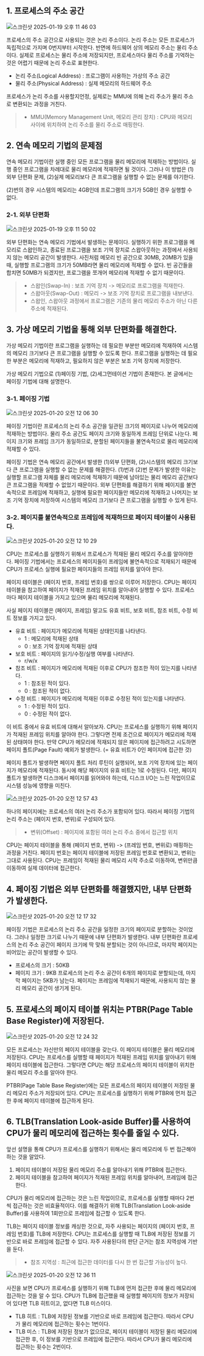 ## 1. 프로세스의 주소 공간
![스크린샷 2025-01-19 오후 11 46 03](https://github.com/user-attachments/assets/4a8202ff-491c-4828-a90b-fe66ff02b23d)

프로세스의 주소 공간으로 사용되는 것은 논리 주소이다. 논리 주소는 모든 프로세스가 독립적으로 가지며 0번지부터 시작한다. 반면에 하드웨어 상의 메모리 주소는 물리 주소이다. 실제로 프로세스는 물리 주소에 저장되지만, 프로세스마다 물리 주소를 기억하는 것은 어렵기 때문에 논리 주소로 표현한다. 
- 논리 주소(Logical Address) : 프로그램이 사용하는 가상의 주소 공간
- 물리 주소(Physical Address) : 실제 메모리의 하드웨어 주소

프로세스가 논리 주소를 사용할지언정, 실제로는 MMU에 의해 논리 주소가 물리 주소로 변환되는 과정을 거친다. 
> - MMU(Memory Management Unit, 메모리 관리 장치) : CPU와 메모리 사이에 위치하여 논리 주소를 물리 주소로 매핑한다.

## 2. 연속 메모리 기법의 문제점
연속 메모리 기법이란 실행 중인 모든 프로그램을 물리 메모리에 적재하는 방법이다. 실행 중인 프로그램을 차례대로 물리 메모리에 적재하면 될 것이다. 그러나 이 방법은 (1)외부 단편화 문제, (2)실제 메모리보다 큰 프로그램을 실행할 수 없는 문제를 야기한다.

(2)번의 경우 시스템의 메모리는 4GB인데 프로그램의 크기가 5GB인 경우 실행할 수 없다.

### 2-1. 외부 단편화
![스크린샷 2025-01-19 오후 11 50 02](https://github.com/user-attachments/assets/856a33c8-808a-4166-a427-7f6f1f9440f6)

외부 단편화는 연속 메모리 기법에서 발생하는 문제이다. 실행하기 위한 프로그램을 메모리로 스왑인하고, 종료된 프로그램을 보조 기억 장치로 스왑아웃하는 과정에서 사용되지 않는 메모리 공간이 발생한다. 
사진처럼 메모리 빈 공간으로 30MB, 20MB가 있을 때, 실행할 프로그램의 크기가 50MB라면 물리 메모리에 적재할 수 없다. 빈 공간들을 합치면 50MB가 되겠지만, 프로그램을 쪼개어 메모리에 적재할 수 없기 때문이다.
> - 스왑인(Swap-In) : 보조 기억 장치 -> 메모리로 프로그램을 적재한다.
> - 스왑아웃(Swap-Out) : 메모리 -> 보조 기억 장치로 프로그램을 내보낸다.
> - 스왑인, 스왑아웃 과정에서 프로그램은 기존의 물리 메모리 주소가 아닌 다른 주소에 적재된다.

## 3. 가상 메모리 기법을 통해 외부 단편화를 해결한다.
가상 메모리 기법이란 프로그램을 실행하는 데 필요한 부분만 메모리에 적재하여 시스템의 메모리 크기보다 큰 프로그램을 실행할 수 있도록 한다. 프로그램을 실행하는 데 필요한 부분은 메모리에 적재하고, 필요하지 않은 부분은 보조 기억 장치에 저장한다.

가상 메모리 기법으로 (1)페이징 기법, (2)세그먼테이션 기법이 존재한다. 본 글에서는 페이징 기법에 대해 설명한다.

### 3-1. 페이징 기법
![스크린샷 2025-01-20 오전 12 06 30](https://github.com/user-attachments/assets/f736fd27-96ad-4400-9dcf-cc6431569c93)

페이징 기법이란 프로세스의 논리 주소 공간을 일관된 크기의 페이지로 나누어 메모리에 적재하는 방법이다. 물리 주소 공간도 페이지 크기와 동일하게 프레임 단위로 나눈다. 페이지 크기와 프레임 크기가 동일하므로, 분할된 페이지들을 불연속적으로 물리 메모리에 적재할 수 있다. 

페이징 기법은 연속 메모리 공간에서 발생한 (1)외부 단편화, (2)시스템의 메모리 크기보다 큰 프로그램을 실행할 수 없는 문제를 해결한다. (1)번과 (2)번 문제가 발생한 이유는 실행할 프로그램 자체를 물리 메모리에 적재하기 때문에 남아있는 물리 메모리 공간보다 큰 프로그램을 적재할 수 없었기 때문이다. 외부 단편화를 해결하기 위해 페이지를 불연속적으로 프레임에 적재하고, 실행에 필요한 페이지들만 메모리에 적재하고 나머지는 보조 기억 장치에 저장하여 시스템의 메모리 크기보다 큰 프로그램을 실행할 수 있게 된다.

### 3-2. 페이지를 불연속적으로 프레임에 적재하므로 페이지 테이블이 사용된다.
![스크린샷 2025-01-20 오전 12 10 29](https://github.com/user-attachments/assets/36b6a05c-47bb-477f-8fda-af8da5ac94de)

CPU는 프로세스를 실행하기 위해서 프로세스가 적재된 물리 메모리 주소를 알아야한다. 페이징 기법에서는 프로세스의 페이지들이 프레임에 불연속적으로 적재되기 때문에 CPU가 프로세스 실행에 필요한 페이지들의 프레임 위치를 알아야 한다.

페이지 테이블은 (페이지 번호, 프레임 번호)를 쌍으로 이루어 저장한다. CPU는 페이지 테이블을 참고하여 페이지가 적재된 프레임 위치를 알아내어 실행할 수 있다. 프로세스마다 페이지 테이블을 가지고 있으며 물리 메모리에 적재된다.

사실 페이지 테이블은 (페이지, 프레임) 말고도 유효 비트, 보호 비트, 참조 비트, 수정 비트 정보를 가지고 있다.
- 유효 비트 : 페이지가 메모리에 적재된 상태인지를 나타낸다.
  - 1 : 메모리에 적재된 상태
  - 0 : 보조 기억 장치에 적재된 상태
- 보호 비트 : 페이지의 읽기/수정/실행 여부를 나타낸다.
  - r/w/x
- 참조 비트 : 페이지가 메모리에 적재된 이후로 CPU가 참조한 적이 있는지를 나타낸다.
  - 1 : 참조된 적이 있다.
  - 0 : 참조된 적이 없다.
- 수정 비트 : 페이지가 메모리에 적재된 이후로 수정된 적이 있는지를 나타낸다.
  - 1 : 수정된 적이 있다.
  - 0 : 수정된 적이 없다.

이 비트 중에서 유효 비트에 대해서 알아보자. CPU는 프로세스를 실행하기 위해 페이지가 적재된 프레임 위치를 알아야 한다. 그렇다면 전제 조건으로 페이지가 메모리에 적재된 상태여야 한다. 만약 CPU가 메모리에 적재되지 않은 페이지에 접근하려고 시도하면 페이지 폴트(Page Fault) 예외가 발생한다. (= 유효 비트가 0인 페이지에 접근한 것) 

페이지 폴트가 발생하면 페이지 폴트 처리 루틴이 실행되어, 보조 기억 장치에 있는 페이지가 메모리에 적재된다. 동시에 해당 페이지의 유효 비트는 1로 수정된다. 다만, 페이지 폴트가 발생하면 디스크에서 페이지를 읽어와야 하는데, 디스크 I/O는 느린 작업이므로 시스템 성능에 영향을 미친다.

![스크린샷 2025-01-20 오전 12 57 43](https://github.com/user-attachments/assets/4bda3643-4b28-4fcc-89ed-f1171744c6ac)

하나의 페이지에는 프로세스의 여러 논리 주소가 포함되어 있다. 따라서 페이징 기법의 논리 주소는 (페이지 번호, 변위)로 구성되어 있다. 
> - 변위(Offset) : 페이지에 포함된 여러 논리 주소 중에서 접근할 위치

CPU는 페이지 테이블을 통해 (페이지 번호, 변위) -> (프레임 번호, 변위로) 매핑하는 과정을 거친다. 페이지 번호는 페이지 테이블에 저장된 프레임 번호로 변환되고, 변위는 그대로 사용된다. CPU는 프레임이 적재된 물리 메모리 시작 주소로 이동하여, 변위만큼 이동하여 실제 데이터에 접근한다.

## 4. 페이징 기법은 외부 단편화를 해결했지만, 내부 단편화가 발생한다.
![스크린샷 2025-01-20 오전 12 17 32](https://github.com/user-attachments/assets/14b8045c-569c-4aa9-89e3-d92f94d5f78b)

페이징 기법은 프로세스의 논리 주소 공간을 일정한 크기의 페이지로 분할하는 것이었다. 그러나 일정한 크기로 나누기 때문에 내부 단편화가 발생한다. 내부 단편화란 프로세스의 논리 주소 공간이 페이지 크기에 딱 맞춰 분할되는 것이 아니므로, 마지막 페이지는 비어있는 공간이 발생할 수 있다. 
- 프로세스의 크기 : 50KB
- 페이지 크기 : 9KB
프로세스의 논리 주소 공간이 6개의 페이지로 분할되는데, 마지막 페이지는 5KB가 남는다. 페이지는 프레임에 적재되기 때문에, 사용되지 않는 물리 메모리 공간이 생기게 된다.

## 5. 프로세스의 페이지 테이블 위치는 PTBR(Page Table Base Register)에 저장된다.
![스크린샷 2025-01-20 오전 12 24 32](https://github.com/user-attachments/assets/43223234-d4dd-46a8-9e6f-9203985ee055)

모든 프로세스는 자신만의 페이지 테이블을 갖는다. 이 페이지 테이블은 물리 메모리에 저장된다. CPU는 프로세스를 실행할 때 페이지가 적재된 프레임 위치를 알아내기 위해 페이지 테이블에 접근한다. 그렇다면 CPU는 해당 프로세스의 페이지 테이블이 위치한 물리 메모리 주소를 알아야 한다.

PTBR(Page Table Base Register)에는 모든 프로세스의 페이지 테이블이 저장된 물리 메모리 주소가 저장되어 있다. CPU는 프로세스를 실행하기 위해 PTBR에 먼저 접근한 후에 페이지 테이블에 접근하게 된다.

## 6. TLB(Translation Look-aside Buffer)룰 사용하여 CPU가 물리 메모리에 접근하는 횟수를 줄일 수 있다.
앞선 설명을 통해 CPU가 프로세스를 실행하기 위해서는 물리 메모리에 두 번 접근해야 하는 것을 알았다.
1. 페이지 테이블이 저장된 물리 메모리 주소를 알아내기 위해 PTBR에 접근한다.
2. 페이지 테이블을 참고하여 페이지가 적재된 프레임 위치를 알아내어, 프레임에 접근한다.

CPU가 물리 메모리에 접근하는 것은 느린 작업이므로, 프로세스를 실행할 때마다 2번씩 접근하는 것은 비효율적이다. 이를 해결하기 위해 TLB(Translation Look-aside Buffer)룰 사용하여 1회만으로 프레임에 접근할 수 있도록 한다.

TLB는 페이지 테이블 정보를 캐싱한 것으로, 자주 사용되는 페이지의 (페이지 번호, 프레임 번호)를 TLB에 저장한다. CPU는 프로세스를 실행할 때 TLB에 저장된 정보를 기반으로 바로 프레임에 접근할 수 있다. 자주 사용된다의 판단 근거는 참조 지역성에 기반을 둔다.
> - 참조 지역성 : 최근에 접근한 데이터를 다시 한 번 접근할 가능성이 높다.

![스크린샷 2025-01-20 오전 12 36 11](https://github.com/user-attachments/assets/39d97fab-39de-405b-a48e-65c0021a173d)

사진을 보면 CPU가 프로세스를 실행하기 위해 TLB에 먼저 접근한 후에 물리 메모리에 접근하는 것을 알 수 있다. CPU가 TLB에 접근했을 때 실행할 페이지의 정보가 저장되어 있다면 TLB 히트이고, 없다면 TLB 미스이다.
- TLB 히트 : TLB에 저장된 정보를 기반으로 바로 프레임에 접근한다. 따라서 CPU가 물리 메모리에 접근하는 횟수는 1번이다.
- TLB 미스 : TLB에 저장된 정보가 없으므로, 페이지 테이블이 저장된 물리 메모리에 접근한 후, 이 정보를 기반으로 프레임에 접근한다. 따라서 CPU가 물리 메모리에 접근하는 횟수는 2번이다.
